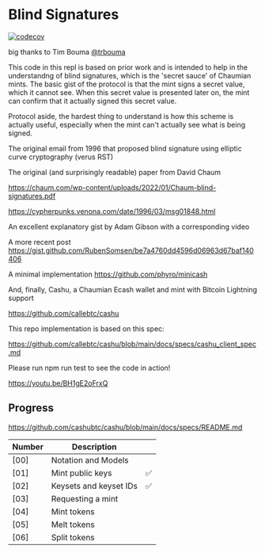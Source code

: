 # Blind Signatures

[![codecov](https://codecov.io/github/BilligsterUser/Blind-Signatures/branch/main/graph/badge.svg?token=VEr2pUyLw5)](https://codecov.io/github/BilligsterUser/Blind-Signatures)

big thanks to Tim Bouma [@trbouma](https://github.com/trbouma)


This code in this repl is based on prior work and is intended to help in the understandng of blind signatures, which is the 'secret sauce' of Chaumian mints. The basic gist of the protocol is that the mint signs a secret value, which it cannot see. When this secret value is presented later on, the mint can confirm that it actually signed this secret value.

Protocol aside, the hardest thing to understand is how this scheme is actually useful, especially when the mint can't actually see what is being signed.

The original email from 1996 that proposed blind signature using elliptic curve cryptography (verus RST)

The original (and surprisingly readable) paper from David Chaum

https://chaum.com/wp-content/uploads/2022/01/Chaum-blind-signatures.pdf

https://cypherpunks.venona.com/date/1996/03/msg01848.html

An excellent explanatory gist by Adam Gibson with a corresponding video

A more recent post https://gist.github.com/RubenSomsen/be7a4760dd4596d06963d67baf140406

A minimal implementation https://github.com/phyro/minicash

And, finally, Cashu, a Chaumian Ecash wallet and mint with Bitcoin Lightning support

https://github.com/callebtc/cashu

This repo implementation is based on this spec:

https://github.com/callebtc/cashu/blob/main/docs/specs/cashu_client_spec.md

Please run npm run test to see the code in action!

https://youtu.be/BH1gE2oFrxQ



## Progress

https://github.com/cashubtc/cashu/blob/main/docs/specs/README.md


| Number   | Description                                                 |  |
|----------|-------------------------------------------------------------|---------|
| [00] | Notation and Models                          |
| [01] | Mint public keys                           | ✅
| [02] | Keysets and keyset IDs                           | ✅
| [03] | Requesting a mint                           |
| [04] | Mint tokens                           |
| [05] | Melt tokens                           |
| [06] | Split tokens                           |
